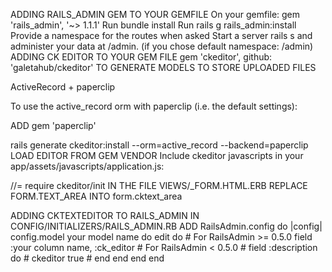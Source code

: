 ADDING RAILS_ADMIN GEM TO YOUR GEMFILE
On your gemfile: gem 'rails_admin', '~> 1.1.1'
Run bundle install
Run rails g rails_admin:install
Provide a namespace for the routes when asked
Start a server rails s and administer your data at /admin. (if you chose default namespace: /admin)
ADDING CK EDITOR TO YOUR GEM FILE 
gem 'ckeditor', github: 'galetahub/ckeditor'
TO GENERATE MODELS TO STORE UPLOADED FILES

ActiveRecord + paperclip

To use the active_record orm with paperclip (i.e. the default settings):

ADD gem 'paperclip'

rails generate ckeditor:install --orm=active_record --backend=paperclip
LOAD EDITOR FROM GEM VENDOR
Include ckeditor javascripts in your app/assets/javascripts/application.js:

//= require ckeditor/init
IN THE FILE VIEWS/_FORM.HTML.ERB
REPLACE FORM.TEXT_AREA INTO  form.cktext_area

ADDING CKTEXTEDITOR TO RAILS_ADMIN
IN CONFIG/INITIALIZERS/RAILS_ADMIN.RB
ADD
RailsAdmin.config do |config|
  config.model your model name do
    edit do
      # For RailsAdmin >= 0.5.0
      field :your column name, :ck_editor
      # For RailsAdmin < 0.5.0
      # field :description do
      #   ckeditor true
      # end
    end
  end
end
